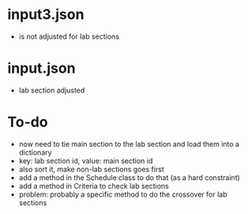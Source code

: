 # input3.json
- is not adjusted for lab sections
# input.json
- lab section adjusted
# To-do
- now need to tie main section to the lab section and
load them into a dictionary
- key: lab section id, value: main section id
- also sort it, make non-lab sections goes first
- add a method in the Schedule class to do that (as a hard constraint)
- add a method in Criteria to check lab sections
- problem: probably a specific method to do the crossover for lab sections
